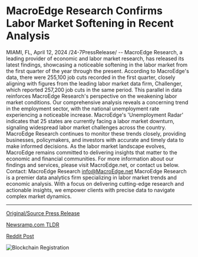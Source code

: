 # MacroEdge Research Confirms Labor Market Softening in Recent Analysis

MIAMI, FL, April 12, 2024 /24-7PressRelease/ -- MacroEdge Research, a leading provider of economic and labor market research, has released its latest findings, showcasing a noticeable softening in the labor market from the first quarter of the year through the present. According to MacroEdge's data, there were 255,100 job cuts recorded in the first quarter, closely aligning with figures from the leading labor market data firm, Challenger, which reported 257,200 job cuts in the same period. This parallel in data reinforces MacroEdge Research's perspective on the weakening labor market conditions.  Our comprehensive analysis reveals a concerning trend in the employment sector, with the national unemployment rate experiencing a noticeable increase. MacroEdge's 'Unemployment Radar' indicates that 25 states are currently facing a labor market downturn, signaling widespread labor market challenges across the country.  MacroEdge Research continues to monitor these trends closely, providing businesses, policymakers, and investors with accurate and timely data to make informed decisions. As the labor market landscape evolves, MacroEdge remains committed to delivering insights that matter to the economic and financial communities.  For more information about our findings and services, please visit MacroEdge.net, or contact us below.   Contact: MacroEdge Research info@MacroEdge.net  MacroEdge Research is a premier data analytics firm specializing in labor market trends and economic analysis. With a focus on delivering cutting-edge research and actionable insights, we empower clients with precise data to navigate complex market dynamics. 

---

[Original/Source Press Release](https://www.24-7pressrelease.com/press-release/509979/macroedge-research-confirms-labor-market-softening-in-recent-analysis)
                    

[Newsramp.com TLDR](None) 



[Reddit Post](https://www.reddit.com/r/HealthCareNewsInfo/comments/1c22ws2/macroedge_research_reports_noticeable_softening/) 



![Blockchain Registration](https://cdn.newsramp.app/24-7PressRelease/qrcode/244/12/hushTk2X.webp)